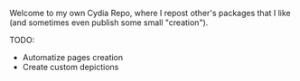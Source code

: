Welcome to my own Cydia Repo, where I repost other's packages that I like (and sometimes even publish some small "creation").

TODO:

- Automatize pages creation
- Create custom depictions
